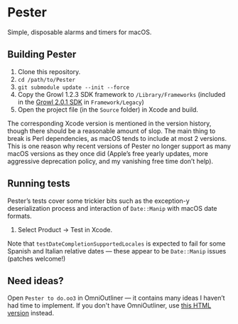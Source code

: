Pester
======

Simple, disposable alarms and timers for macOS.

Building Pester
---------------

1. Clone this repository.
2. ```cd /path/to/Pester```
3. ```git submodule update --init --force```
4. Copy the Growl 1.2.3 SDK framework to `/Library/Frameworks` (included in the [Growl 2.0.1 SDK](http://growl.info/downloads#devdownloads) in `Framework/Legacy`)
5. Open the project file (in the `Source` folder) in Xcode and build. 

The corresponding Xcode version is mentioned in the version history, though there should be a reasonable amount of slop.  The main thing to break is Perl dependencies, as macOS tends to include at most 2 versions.  This is one reason why recent versions of Pester no longer support as many macOS versions as they once did (Apple’s free yearly updates, more aggressive deprecation policy, and my vanishing free time don’t help).

Running tests
-------------

Pester’s tests cover some trickier bits such as the exception-y deserialization process and interaction of `Date::Manip` with macOS date formats.

1. Select Product → Test in Xcode.

Note that `testDateCompletionSupportedLocales` is expected to fail for some Spanish and Italian relative dates — these appear to be `Date::Manip` issues (patches welcome!)

Need ideas?
-----------

Open `Pester to do.oo3` in OmniOutliner — it contains many ideas I haven’t had time to implement.  If you don't have OmniOutliner, use [this HTML version](https://rawgit.com/nriley/Pester/master/Pester%20to%20do.html/index.html) instead.

